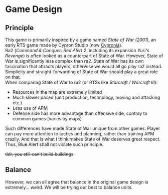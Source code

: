 # Game Design

## Principle

This game is primarily inspired by a game named _State of War (2001)_, an early RTS game made by Cypron Studio (now [Cypronia](https://cypronia.com)).  
Ra2 (_Command & Conquer: Red Alert 2_, including its expansion _Yuri's Revenge_) is often looked as a counterpart of State of War. However, State of War is significantly less complex than ra2. State of War has its own fascination that attracts players, otherwise we would all go play ra2 instead. Simplicity and straight-forwarding of State of War should play a great role on that.  
When comparing State of War to ra2 (or RTSs like _Starcraft / Warcraft III_):

- Resources in the map are extremely limited
- Much slower paced (unit production, technology, moving and attacking etc.)
- Less use of APM
- Defense side has more advantage than offensive side, contray to common games (varies by maps)

Such differences have made State of War unique from other games. Player can pay more attention to tactics and planning, rather than training APM crazily. And that is what I think makes State of War deserves great respect. Thus, Blue Alert shall not violate such principle.

~~tldr; you still can't build buildings~~

## Balance

However, we can all agree that balance in the original game design is extremely... weird. We will be trying our best to balance units.
